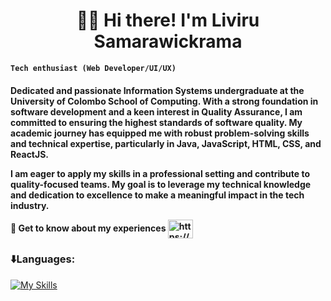 # <center>🏄‍♂️ Hi there! I'm Liviru Samarawickrama</center>

**`Tech enthusiast (Web Developer/UI/UX)`**

<h4>Dedicated and passionate Information Systems undergraduate at the University of Colombo School of Computing. With a strong foundation in software development and a keen interest in Quality Assurance, I am committed to ensuring the highest standards of software quality. My academic journey has equipped me with robust problem-solving skills and technical expertise, particularly in Java, JavaScript, HTML, CSS, and ReactJS.

<p>I am eager to apply my skills in a professional setting and contribute to quality-focused teams. My goal is to leverage my technical knowledge and dedication to excellence to make a meaningful impact in the tech industry.<p>
<p>
 📄 Get to know about my experiences 
<a href="https://www.linkedin.com/in/liviru-sama" target="blank"><img align="center" src="https://raw.githubusercontent.com/rahuldkjain/github-profile-readme-generator/master/src/images/icons/Social/linked-in-alt.svg" alt="https://www.linkedin.com/in/liviru-sama" height="30" width="40" /></a>
  <p>
    <p>
 <h3 align="left"> ⬇️Languages: </h3>   
 
[![My Skills](https://skillicons.dev/icons?i=js,html,css,py,java,r,kotlin,dart,figma,flutter,vscode,idea,androidstudio,ps)](https://skillicons.dev)
<!-- <p>&nbsp;<img align="center" src="https://github-readme-stats.vercel.app/api?username=vinujaj&show_icons=true&locale=en" alt="vinujaj" /></p> -->

<!--p><img align="left" src="https://github-readme-stats.vercel.app/api/top-langs?username=vinujaj&show_icons=true&locale=en&layout=compact" alt="vinujaj" /></p-->
